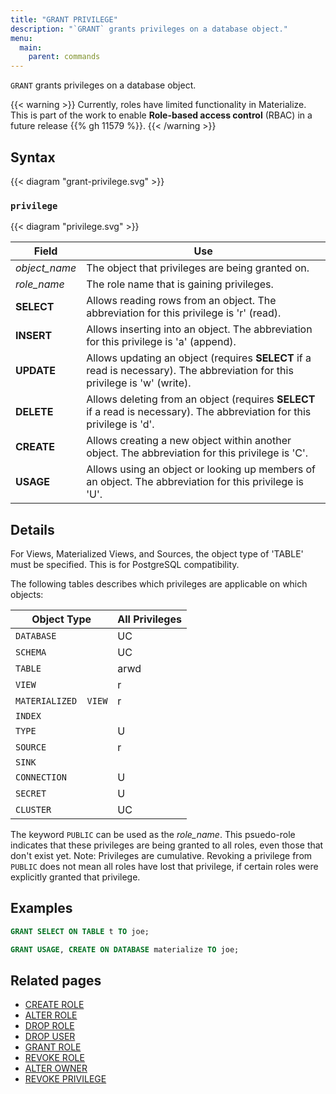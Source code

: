 ```yaml
---
title: "GRANT PRIVILEGE"
description: "`GRANT` grants privileges on a database object."
menu:
  main:
    parent: commands
---
```


`GRANT` grants privileges on a database object.

{{< warning >}}
Currently, roles have limited functionality in Materialize. This is part of the
work to enable **Role-based access control** (RBAC) in a future release {{% gh 11579 %}}.
{{< /warning >}}


## Syntax

{{< diagram "grant-privilege.svg" >}}

### `privilege`

{{< diagram "privilege.svg" >}}

Field         | Use
--------------|--------------------------------------------------
_object_name_ | The object that privileges are being granted on.
_role_name_   | The role name that is gaining privileges.
**SELECT**    | Allows reading rows from an object. The abbreviation for this privilege is 'r' (read).
**INSERT**    | Allows inserting into an object. The abbreviation for this privilege is 'a' (append).
**UPDATE**    | Allows updating an object (requires **SELECT** if a read is necessary). The abbreviation for this privilege is 'w' (write).
**DELETE**    | Allows deleting from an object (requires **SELECT** if a read is necessary). The abbreviation for this privilege is 'd'.
**CREATE**    | Allows creating a new object within another object. The abbreviation for this privilege is 'C'.
**USAGE**     | Allows using an object or looking up members of an object. The abbreviation for this privilege is 'U'.

## Details

For Views, Materialized Views, and Sources, the object type of 'TABLE' must be specified. This is
for PostgreSQL compatibility.

The following tables describes which privileges are applicable on which objects:

| Object Type          | All Privileges |
|----------------------|----------------|
| `DATABASE`           | UC             |
| `SCHEMA`             | UC             |
| `TABLE`              | arwd           |
| `VIEW`               | r              |
| `MATERIALIZED  VIEW` | r              |
| `INDEX`              |                |
| `TYPE`               | U              |
| `SOURCE`             | r              |
| `SINK`               |                |
| `CONNECTION`         | U              |
| `SECRET`             | U              |
| `CLUSTER`            | UC             |

The keyword `PUBLIC` can be used as the _role_name_. This psuedo-role indicates that these
privileges are being granted to all roles, even those that don't exist yet.
Note: Privileges are cumulative. Revoking a privilege from `PUBLIC` does not mean all roles have
lost that privilege, if certain roles were explicitly granted that privilege.

## Examples

```sql
GRANT SELECT ON TABLE t TO joe;
```

```sql
GRANT USAGE, CREATE ON DATABASE materialize TO joe;
```

## Related pages

- [CREATE ROLE](../create-role)
- [ALTER ROLE](../alter-role)
- [DROP ROLE](../drop-role)
- [DROP USER](../drop-user)
- [GRANT ROLE](../grant-role)
- [REVOKE ROLE](../revoke-role)
- [ALTER OWNER](../alter-owner)
- [REVOKE PRIVILEGE](../revoke-privilege)

